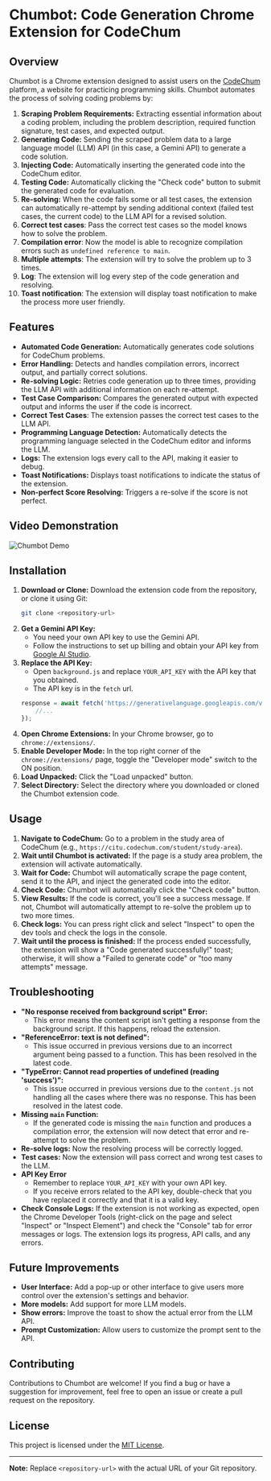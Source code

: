 # Chumbot: Code Generation Chrome Extension for CodeChum

## Overview

Chumbot is a Chrome extension designed to assist users on the [CodeChum](https://www.codechum.com/) platform, a website for practicing programming skills. Chumbot automates the process of solving coding problems by:

1.  **Scraping Problem Requirements:** Extracting essential information about a coding problem, including the problem description, required function signature, test cases, and expected output.
2.  **Generating Code:** Sending the scraped problem data to a large language model (LLM) API (in this case, a Gemini API) to generate a code solution.
3.  **Injecting Code:** Automatically inserting the generated code into the CodeChum editor.
4.  **Testing Code:** Automatically clicking the "Check code" button to submit the generated code for evaluation.
5.  **Re-solving:** When the code fails some or all test cases, the extension can automatically re-attempt by sending additional context (failed test cases, the current code) to the LLM API for a revised solution.
6. **Correct test cases**: Pass the correct test cases so the model knows how to solve the problem.
7. **Compilation error**: Now the model is able to recognize compilation errors such as `undefined reference to main`.
8. **Multiple attempts**: The extension will try to solve the problem up to 3 times.
9. **Log**: The extension will log every step of the code generation and resolving.
10. **Toast notification**: The extension will display toast notification to make the process more user friendly.

## Features

*   **Automated Code Generation:** Automatically generates code solutions for CodeChum problems.
*   **Error Handling:** Detects and handles compilation errors, incorrect output, and partially correct solutions.
*   **Re-solving Logic:** Retries code generation up to three times, providing the LLM API with additional information on each re-attempt.
*   **Test Case Comparison:** Compares the generated output with expected output and informs the user if the code is incorrect.
*   **Correct Test Cases**: The extension passes the correct test cases to the LLM API.
*   **Programming Language Detection:** Automatically detects the programming language selected in the CodeChum editor and informs the LLM.
*   **Logs:** The extension logs every call to the API, making it easier to debug.
*   **Toast Notifications:** Displays toast notifications to indicate the status of the extension.
*   **Non-perfect Score Resolving:** Triggers a re-solve if the score is not perfect.

## Video Demonstration

![Chumbot Demo](Screen%20Recording%202025-02-27%20at%203.55.55%20PM.gif)

## Installation

1.  **Download or Clone:** Download the extension code from the repository, or clone it using Git:
    ```bash
    git clone <repository-url>
    ```
2.  **Get a Gemini API Key:**
    *   You need your own API key to use the Gemini API.
    *   Follow the instructions to set up billing and obtain your API key from [Google AI Studio](https://makersuite.google.com/app/apikey).
3.  **Replace the API Key:**
    *   Open `background.js` and replace `YOUR_API_KEY` with the API key that you obtained.
    *   The API key is in the `fetch` url.
    ```javascript
    response = await fetch('https://generativelanguage.googleapis.com/v1beta/models/gemini-2.0-flash:generateContent?key=YOUR_API_KEY', {
        //...
    });
    ```
4.  **Open Chrome Extensions:** In your Chrome browser, go to `chrome://extensions/`.
5.  **Enable Developer Mode:** In the top right corner of the `chrome://extensions/` page, toggle the "Developer mode" switch to the ON position.
6.  **Load Unpacked:** Click the "Load unpacked" button.
7.  **Select Directory:** Select the directory where you downloaded or cloned the Chumbot extension code.

## Usage

1.  **Navigate to CodeChum:** Go to a problem in the study area of CodeChum (e.g., `https://citu.codechum.com/student/study-area`).
2.  **Wait until Chumbot is activated:** If the page is a study area problem, the extension will activate automatically.
3.  **Wait for Code:** Chumbot will automatically scrape the page content, send it to the API, and inject the generated code into the editor.
4.  **Check Code:** Chumbot will automatically click the "Check code" button.
5.  **View Results:** If the code is correct, you'll see a success message. If not, Chumbot will automatically attempt to re-solve the problem up to two more times.
6.  **Check logs:** You can press right click and select "Inspect" to open the dev tools and check the logs in the console.
7.  **Wait until the process is finished:** If the process ended successfully, the extension will show a "Code generated successfully!" toast; otherwise, it will show a "Failed to generate code" or "too many attempts" message.

## Troubleshooting

*   **"No response received from background script" Error:**
    *   This error means the content script isn't getting a response from the background script. If this happens, reload the extension.
*   **"ReferenceError: text is not defined":**
    *   This issue occurred in previous versions due to an incorrect argument being passed to a function. This has been resolved in the latest code.
*   **"TypeError: Cannot read properties of undefined (reading 'success')":**
    *   This issue occurred in previous versions due to the `content.js` not handling all the cases where there was no response. This has been resolved in the latest code.
*   **Missing `main` Function:**
    *   If the generated code is missing the `main` function and produces a compilation error, the extension will now detect that error and re-attempt to solve the problem.
*   **Re-solve logs:** Now the resolving process will be correctly logged.
*   **Test cases:** Now the extension will pass correct and wrong test cases to the LLM.
*   **API Key Error**
    * Remember to replace `YOUR_API_KEY` with your own API key.
    *   If you receive errors related to the API key, double-check that you have replaced it correctly and that it is a valid key.
*   **Check Console Logs:** If the extension is not working as expected, open the Chrome Developer Tools (right-click on the page and select "Inspect" or "Inspect Element") and check the "Console" tab for error messages or logs. The extension logs its progress, API calls, and any errors.

## Future Improvements

*   **User Interface:** Add a pop-up or other interface to give users more control over the extension's settings and behavior.
*   **More models:** Add support for more LLM models.
*   **Show errors:** Improve the toast to show the actual error from the LLM API.
*   **Prompt Customization:** Allow users to customize the prompt sent to the API.

## Contributing

Contributions to Chumbot are welcome! If you find a bug or have a suggestion for improvement, feel free to open an issue or create a pull request on the repository.

## License

This project is licensed under the [MIT License](https://opensource.org/licenses/MIT).

---

**Note:** Replace `<repository-url>` with the actual URL of your Git repository.
